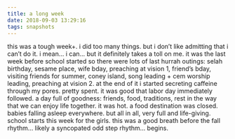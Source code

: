 ```yaml
---
title: a long week
date: 2018-09-03 13:29:16
tags: snapshots
---
```

this was a tough week+. i did too many things. but i don’t like admitting that i can’t do it. i mean… i can… but it definitely takes a toll on me. it was the last week before school started so there were lots of last hurrah outings: selah birthday, sesame place, wife bday, preaching at vision 1, friend’s bday, visiting friends for summer, coney island, song leading + cem worship leading, preaching at vision 2. at the end of it i started secreting caffeine through my pores. pretty spent. it was good that labor day immediately followed. a day full of goodness: friends, food, traditions, rest in the way that we can enjoy life together. it was hot. a food destination was closed. babies falling asleep everywhere. but all in all, very full and life-giving. school starts this week for the girls. this was a good breath before the fall rhythm… likely a syncopated odd step rhythm… begins.
